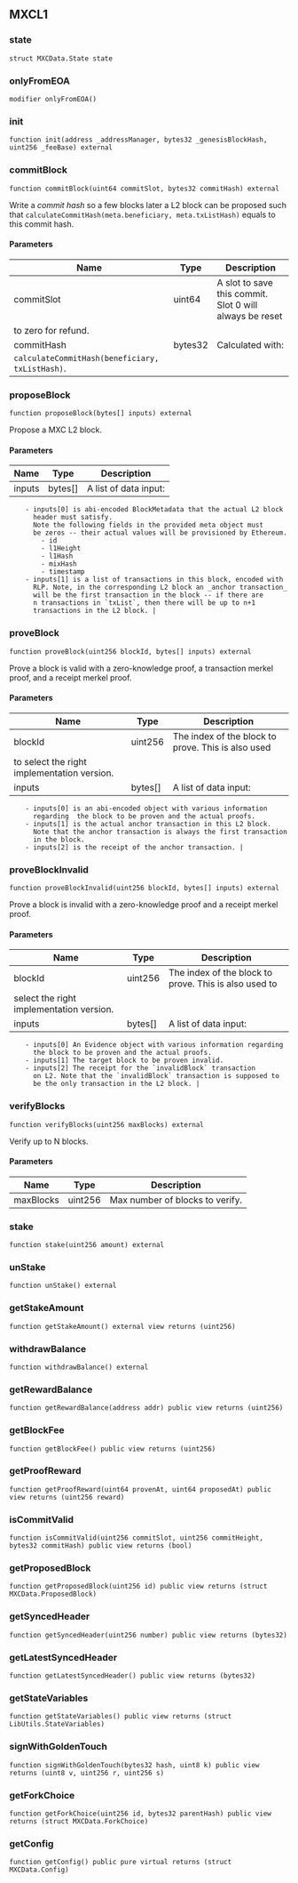 ## MXCL1

### state

```solidity
struct MXCData.State state
```

### onlyFromEOA

```solidity
modifier onlyFromEOA()
```

### init

```solidity
function init(address _addressManager, bytes32 _genesisBlockHash, uint256 _feeBase) external
```

### commitBlock

```solidity
function commitBlock(uint64 commitSlot, bytes32 commitHash) external
```

Write a _commit hash_ so a few blocks later a L2 block can be proposed
such that `calculateCommitHash(meta.beneficiary, meta.txListHash)` equals
to this commit hash.

#### Parameters

| Name                                            | Type    | Description                                             |
| ----------------------------------------------- | ------- | ------------------------------------------------------- |
| commitSlot                                      | uint64  | A slot to save this commit. Slot 0 will always be reset |
| to zero for refund.                             |
| commitHash                                      | bytes32 | Calculated with:                                        |
| `calculateCommitHash(beneficiary, txListHash)`. |

### proposeBlock

```solidity
function proposeBlock(bytes[] inputs) external
```

Propose a MXC L2 block.

#### Parameters

| Name   | Type    | Description           |
| ------ | ------- | --------------------- |
| inputs | bytes[] | A list of data input: |

        - inputs[0] is abi-encoded BlockMetadata that the actual L2 block
          header must satisfy.
          Note the following fields in the provided meta object must
          be zeros -- their actual values will be provisioned by Ethereum.
            - id
            - l1Height
            - l1Hash
            - mixHash
            - timestamp
        - inputs[1] is a list of transactions in this block, encoded with
          RLP. Note, in the corresponding L2 block an _anchor transaction_
          will be the first transaction in the block -- if there are
          n transactions in `txList`, then there will be up to n+1
          transactions in the L2 block. |

### proveBlock

```solidity
function proveBlock(uint256 blockId, bytes[] inputs) external
```

Prove a block is valid with a zero-knowledge proof, a transaction
merkel proof, and a receipt merkel proof.

#### Parameters

| Name                                        | Type    | Description                                        |
| ------------------------------------------- | ------- | -------------------------------------------------- |
| blockId                                     | uint256 | The index of the block to prove. This is also used |
| to select the right implementation version. |
| inputs                                      | bytes[] | A list of data input:                              |

        - inputs[0] is an abi-encoded object with various information
          regarding  the block to be proven and the actual proofs.
        - inputs[1] is the actual anchor transaction in this L2 block.
          Note that the anchor transaction is always the first transaction
          in the block.
        - inputs[2] is the receipt of the anchor transaction. |

### proveBlockInvalid

```solidity
function proveBlockInvalid(uint256 blockId, bytes[] inputs) external
```

Prove a block is invalid with a zero-knowledge proof and a receipt
merkel proof.

#### Parameters

| Name                                     | Type    | Description                                           |
| ---------------------------------------- | ------- | ----------------------------------------------------- |
| blockId                                  | uint256 | The index of the block to prove. This is also used to |
| select the right implementation version. |
| inputs                                   | bytes[] | A list of data input:                                 |

        - inputs[0] An Evidence object with various information regarding
          the block to be proven and the actual proofs.
        - inputs[1] The target block to be proven invalid.
        - inputs[2] The receipt for the `invalidBlock` transaction
          on L2. Note that the `invalidBlock` transaction is supposed to
          be the only transaction in the L2 block. |

### verifyBlocks

```solidity
function verifyBlocks(uint256 maxBlocks) external
```

Verify up to N blocks.

#### Parameters

| Name      | Type    | Description                     |
| --------- | ------- | ------------------------------- |
| maxBlocks | uint256 | Max number of blocks to verify. |

### stake

```solidity
function stake(uint256 amount) external
```

### unStake

```solidity
function unStake() external
```

### getStakeAmount

```solidity
function getStakeAmount() external view returns (uint256)
```

### withdrawBalance

```solidity
function withdrawBalance() external
```

### getRewardBalance

```solidity
function getRewardBalance(address addr) public view returns (uint256)
```

### getBlockFee

```solidity
function getBlockFee() public view returns (uint256)
```

### getProofReward

```solidity
function getProofReward(uint64 provenAt, uint64 proposedAt) public view returns (uint256 reward)
```

### isCommitValid

```solidity
function isCommitValid(uint256 commitSlot, uint256 commitHeight, bytes32 commitHash) public view returns (bool)
```

### getProposedBlock

```solidity
function getProposedBlock(uint256 id) public view returns (struct MXCData.ProposedBlock)
```

### getSyncedHeader

```solidity
function getSyncedHeader(uint256 number) public view returns (bytes32)
```

### getLatestSyncedHeader

```solidity
function getLatestSyncedHeader() public view returns (bytes32)
```

### getStateVariables

```solidity
function getStateVariables() public view returns (struct LibUtils.StateVariables)
```

### signWithGoldenTouch

```solidity
function signWithGoldenTouch(bytes32 hash, uint8 k) public view returns (uint8 v, uint256 r, uint256 s)
```

### getForkChoice

```solidity
function getForkChoice(uint256 id, bytes32 parentHash) public view returns (struct MXCData.ForkChoice)
```

### getConfig

```solidity
function getConfig() public pure virtual returns (struct MXCData.Config)
```
